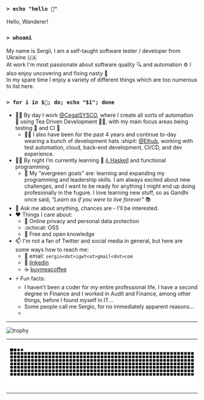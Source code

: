 ### `> echo "hello 👋"`

Hello, Wanderer!

### `> whoami`

My name is Sergii, I am a self-taught software tester / developer from Ukraine 🇺🇦  
At work I'm most passionate about software quality 🔍 and automation ⚙️ I also enjoy uncovering and fixing nasty 🐞  
In my spare time I enjoy a variety of different things which are too numerous to list here.  

### `> for i in $📌; do; echo "$i"; done`

- 🦸‍♂️ By day I work [@CegalSYSCO](https://sysco.no), where I create all sorts of automation 🤖 using Tea Driven Development 🍵🔨, with my main focus areas being testing 🧪 and CI 💯
  - 👨‍💻 I also have been for the past 4 years and continue to-day wearing a bunch of development hats :shipit: [@Elhub](https://elhub.no), working with test automation, cloud, back-end development, CI/CD, and dev experience.
- 🦹‍♂️ By night I’m currently learning 🌱 [λ Haskell](https://www.haskell.org/) and functional programming.
  - 🌲 My "evergreen goals" are: learning and expanding my programming and leadership skills. I am always excited about new challenges, and I want to be ready for anything I might end up doing profesionally in the fugure. I love learning new stuff, so as Gandhi once said, *"Learn as if you were to live forever"* 📚
- 💬 Ask me about anything, chances are - I'll be interested.
- ❤️  Things I care about:
  - 🔏 Online privacy and personal data protection
  - :octocat: OSS
  - 📖 Free and open knowledge
- 📫 I'm not a fan of Twitter and social media in general, but here are some ways how to reach me:
    - 📨 email: `sergio<dot>igwt<at>gmail<dot>com`
    - 🔗 [linkedin](https://www.linkedin.com/in/serpro69/)
    - ☕ [buymeacoffee](https://www.buymeacoffee.com/serpro69)
- ⚡ Fun facts:
    - I haven't been a coder for my entire professional life. I have a second degree in Finance and I worked in Audit and Finance, among other things, before I found myself in IT...
    - Some people call me Sergio, for no immediately apparent reasons...
    - 

---

![trophy](https://github-profile-trophy.vercel.app/?username=serpro69&theme=nord&no-bg=true)

---

![github contribution grid snake animation](https://raw.githubusercontent.com/serpro69/serpro69/output/github-contribution-grid-snake.svg)
<!--generated with https://github.com/Platane/snk -->

---

<!--
**serpro69/serpro69** is a ✨ _special_ ✨ repository because its `README.md` (this file) appears on your GitHub profile.

Here are some ideas to get you started:

- 🔭 I’m currently working on ...
- 🌱 I’m currently learning ...
- 👯 I’m looking to collaborate on ...
- 🤔 I’m looking for help with ...
- 💬 Ask me about ...
- 📫 How to reach me: ...
- 😄 Pronouns: ...
- ⚡ Fun fact: ...
-->

<!--
Useful links:
- emojipedia:  https://emojipedia.org/
- emojis wiki: https://emojis.wiki/
- emojidb:     https://emojidb.org/
-->
